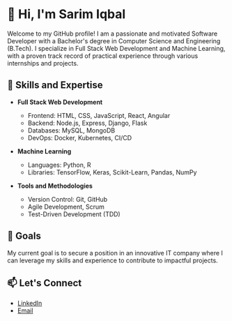 # 👋 Hi, I'm Sarim Iqbal

Welcome to my GitHub profile! I am a passionate and motivated Software Developer with a Bachelor's degree in Computer Science and Engineering (B.Tech). I specialize in Full Stack Web Development and 
Machine Learning, with a proven track record of practical experience through various internships and projects.

## 🚀 Skills and Expertise

- **Full Stack Web Development**
  - Frontend: HTML, CSS, JavaScript, React, Angular
  - Backend: Node.js, Express, Django, Flask
  - Databases: MySQL, MongoDB
  - DevOps: Docker, Kubernetes, CI/CD

- **Machine Learning**
  - Languages: Python, R
  - Libraries: TensorFlow, Keras, Scikit-Learn, Pandas, NumPy

- **Tools and Methodologies**
  - Version Control: Git, GitHub
  - Agile Development, Scrum
  - Test-Driven Development (TDD)


 ## 🎯 Goals
My current goal is to secure a position in an innovative IT company where I can leverage my skills and experience to contribute to impactful projects.

## 📫 Let's Connect
- [LinkedIn](https://www.linkedin.com/in/sarim-iqbal-0a483a219/)
- [Email](sarimiqbal705@gmail.com)
  




